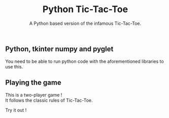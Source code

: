 <h1 align="center">Python Tic-Tac-Toe</h1>
<p align="center">A Python based version of the infamous Tic-Tac-Toe.</p>
<br>

## Python, tkinter numpy and pyglet
<p align="left">You need to be able to run python code with the aforementioned libraries to use this.</p>

## Playing the game
This is a two-player game ! <br>
It follows the classic rules of Tic-Tac-Toe. <br>

Try it out !
